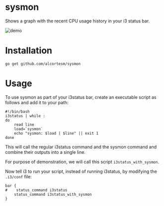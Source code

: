 # sysmon

Shows a graph with the recent CPU usage history in your i3 status bar.

![demo](https://user-images.githubusercontent.com/9169414/29079574-d48fc87e-7c5d-11e7-895c-15c1fe500e86.gif)

# Installation

`
go get github.com/alcortesm/sysmon
`

# Usage

To use sysmon as part of your i3status bar,
create an executable script as follows
and add it to your path: 

```
#!/bin/bash
i3status | while :
do
    read line
    load=`sysmon`
    echo "sysmon: $load | $line" || exit 1
done
```

This will call the regular i3status command
and the sysmon command
and combine their outputs into a single line.

For purpose of demonstration,
we will call this script `i3status_with_sysmon`.

Now tell i3 to run your script,
instead of running i3status,
by modifying the `.i3/conf` file:

```
bar {                                                                           
#    status_command i3status                                               
    status_command i3status_with_sysmon                                               
}
```




